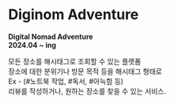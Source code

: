# Diginom Adventure
__Digital Nomad Adventure__  
__2024.04 ~ ing__  

모든 장소를 해시태그로 조회할 수 있는 플랫폼  
장소에 대한 분위기나 방문 목적 등을 해시태그 형태로  
Ex - (#노트북 작업, #독서, #아늑함 등)  
리뷰를 작성하거나, 원하는 장소를 찾을 수 있는 서비스.


